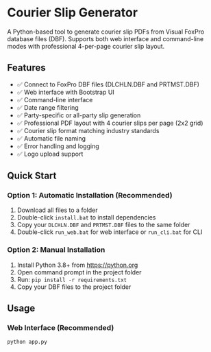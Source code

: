 # Courier Slip Generator

A Python-based tool to generate courier slip PDFs from Visual FoxPro database files (DBF). Supports both web interface and command-line modes with professional 4-per-page courier slip layout.

## Features

- ✅ Connect to FoxPro DBF files (DLCHLN.DBF and PRTMST.DBF)
- ✅ Web interface with Bootstrap UI
- ✅ Command-line interface
- ✅ Date range filtering
- ✅ Party-specific or all-party slip generation
- ✅ Professional PDF layout with 4 courier slips per page (2x2 grid)
- ✅ Courier slip format matching industry standards
- ✅ Automatic file naming
- ✅ Error handling and logging
- ✅ Logo upload support

## Quick Start

### Option 1: Automatic Installation (Recommended)

1. Download all files to a folder
2. Double-click `install.bat` to install dependencies
3. Copy your `DLCHLN.DBF` and `PRTMST.DBF` files to the same folder
4. Double-click `run_web.bat` for web interface or `run_cli.bat` for CLI

### Option 2: Manual Installation

1. Install Python 3.8+ from https://python.org
2. Open command prompt in the project folder
3. Run: `pip install -r requirements.txt`
4. Copy your DBF files to the project folder

## Usage

### Web Interface (Recommended)

```batch
python app.py